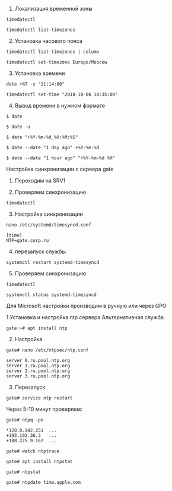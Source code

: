 1. Локализация временной зоны

```
timedatectl
```
```
timedatectl list-timezones
```
2. Установка часового пояса
```
timedatectl list-timezones | column
```
```
timedatectl set-timezone Europe/Moscow
```

3. Установка времени

```
date +%T -s "11:14:00"

timedatectl set-time "2018-10-06 10:35:00"

```

4. Вывод времени в нужном формате

```
$ date

$ date -u

$ date "+%Y-%m-%d_%H:%M:%S"

$ date --date "1 day ago" +%Y-%m-%d

$ date --date "1 hour ago" "+%Y-%m-%d %H"
```

Настройка синхронизации с сервера gate
1. Переходим на SRV1

2. Проверяем синхронизацию
```
timedatectl
```
3. Настройка синхронизации
```
nano /etc/systemd/timesyncd.conf
```
```
[time]
NTP=gate.corp.ru

```
4. перезапуск службы

```
systemctl restart systemd-timesyncd

```
5. Проверяем синхронизацию
```
timedatectl
```

```
systemctl status systemd-timesyncd
```


Для Microsoft настройки производим в ручную или через GPO


1.Установка и настройка ntp сервера
Альтернативная служба.
```
gate:~# apt install ntp
```
2. Настройка
```
gate# nano /etc/ntpsec/ntp.conf
```
```
server 0.ru.pool.ntp.org
server 1.ru.pool.ntp.org
server 2.ru.pool.ntp.org
server 3.ru.pool.ntp.org
```

3. Перезапуск

```
gate# service ntp restart
```

Через 5-10 минут проверяем:

```
gate# ntpq -pn
```
```
*128.0.142.251  ...
+193.192.36.3   ...
+188.225.9.167  ...
```
```
gate# watch ntptrace

gate# apt install ntpstat

gate# ntpstat
```
```
gate# ntpdate time.apple.com
```
